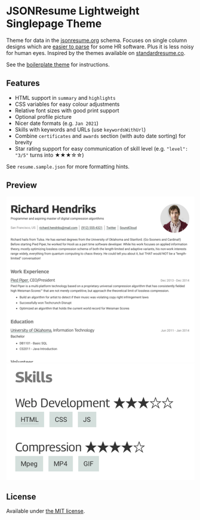 # JSONResume Lightweight Singlepage Theme

Theme for data in the [jsonresume.org](https://jsonresume.org) schema.
Focuses on single column designs which are [easier to parse](https://resources.workable.com/stories-and-insights/how-ATS-reads-resumes)
for some HR software. Plus it is less noisy for human eyes.
Inspired by the themes available on [standardresume.co](https://standardresume.co).

See the [boilerplate theme](https://www.npmjs.org/package/jsonresume-theme-boilerplate) for instructions.
## Features

 * HTML support in `summary` and `highlights`
 * CSS variables for easy colour adjustments
 * Relative font sizes with good print support
 * Optional profile picture
 * Nicer date formats (e.g. `Jan 2021`)
 * Skills with keywords and URLs (use `keywordsWithUrl`)
 * Combine `certificates` and `awards` section (with auto date sorting) for brevity
 * Star rating support for easy communication of skill level (e.g. `"level": "3/5"` turns into ★★★☆☆)

See `resume.sample.json` for more formatting hints.
## Preview

![Preview](doc/preview1.png)
![Preview](doc/preview2.png)
## License

Available under [the MIT license](http://mths.be/mit).
